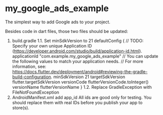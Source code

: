 # my_google_ads_example

The simplest way to add Google ads to your project. 

Besides code in dart files, those two files should be updated: 
1. build.gradle
   1.1. Set minSdkVersion to 21
   defaultConfig {
        // TODO: Specify your own unique Application ID (https://developer.android.com/studio/build/application-id.html).
        applicationId "com.example.my_google_ads_example"
        // You can update the following values to match your application needs.
        // For more information, see: https://docs.flutter.dev/deployment/android#reviewing-the-gradle-build-configuration.
        minSdkVersion 21
        targetSdkVersion flutter.targetSdkVersion
        versionCode flutterVersionCode.toInteger()
        versionName flutterVersionName
    }
   1.2. Replace GradleException with FileNotFoundException
2. AndroidManifest.xml add app_id
   <meta-data android:name="com.google.android.gms.ads.APPLICATION_ID" 
                   android:value="ca-app-pub-3940256099942544~3347511713" />
  All ids are good only for testing. You should replace them with real IDs before you publish your app to store(s).  
